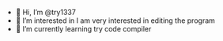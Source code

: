 - 👋 Hi, I’m @try1337
- 👀 I’m interested in I am very interested in editing the program
- 🌱 I’m currently learning try code compiler
<!---
try1337/try1337 is a ✨ special ✨ repository because its `README.md` (this file) appears on your GitHub profile.
You can click the Preview link to take a look at your changes.
--->
